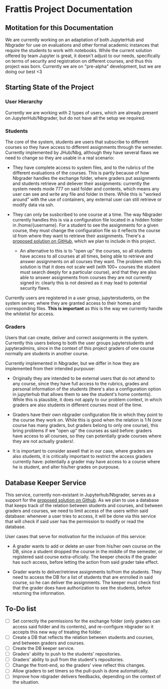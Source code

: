 # Frattis Project Documentation

## Motitation for this Documentation

We are currently working on an adaptation of both JupyterHub and Nbgrader for use on evaluations and other formal academic instances that require the students to work with notebooks. While the current solution offered by team Jupyter is great, it doesn't adjust to our needs, specifically on terms of security and registration on different courses, and thus this project was born. Currently we are on "pre-alpha" development, but we are doing our best <3

## Starting State of the Project

### User Hierarchy

Currently we are working with 2 types of users, which are already present on JupyterHub/Nbgrader, but do not have all the setup we required.

### Students

The core of the system, students are users that subscribe to different courses so they have access to different assignments through the semester. Currently implemented by JHub/Nbg, although they have several flaws we need to change so they are usable in a real scenario:

* They have complete access to system files, and to the rubrics of the different evaluations of the courses. This is partly because of how Nbgrader handles the exchange folder, where graders put assignments and students retrieve and deliever their assignments: currently the system needs mode 777 on said folder and contents, which means any user can see and write any file and folder in there. While this is "worked around" with the use of containers, any external user can still retrieve or modify data via ssh.

* They can only be susbcribed to one course at a time. The way Nbgrader currently handles this is via a configuration file located in a hidden folder in /home/{username}. For a student to see the assignments for a given course, they must change the configuration file so it reflects the course id from where they want to retrieve their assignments. There's a [proposed solution on GitHub](https://github.com/jupyter/nbgrader/issues/544), which we plan to include in this project.

  * An alternative to this is to "open up" the courses, so all students have access to all courses at all times, being able to retrieve and answer assignments on all courses they want. The problem with this solution is that it does not scale well (with 100+ courses the student must search deeply for a particular course), and that they are also able to answer assignments from courses they are not currently signed in: clearly this is not desired as it may lead to potential security flaws.

Currently users are registered in a user group, jupyterstudents, on the system server, where they are granted access to their homes and corresponding files. **This is important** as this is the way we currently handle the whitelist for access.

### Graders

Users that can create, deliver and correct assignments in the system. Currently this users belong to both the user groups jupyterstudents and jupyteradmins, since in the context of this project graders of one course normally are students in another course.

Currently implemented in Nbgrader, but we differ in how they are implemented from their intended purpouse:

* Originally they are intended to be external users that do not attend to any course, since they have full access to the rubrics, grades and personal information of the students (there's also a configuration option in jupyterhub that allows them to see the student's home contents). While this is plausible, it does not apply to our problem context, in which graders are also students in different courses most of the time.

* Graders have their own nbgrader configuration file in which they point to the course they work on. While this is good when the relation is 1:N (one course has many graders, but graders belong to only one course), this bring problems if we "open up" the courses as said before: graders have access to all courses, so they can potentially grade courses where they are not actually graders!.

* It is important to consider aswell that in our case, where graders are also students, it is critically important to restrict the access graders currently have: potentially a grader may have access to a course where he is student, and alter his/her grades on purpouse.

## Database Keeper Service

This service, currently non-existant in Jupyterhub/Nbgrader, serves as a support for the [proposed solution on Github](https://github.com/jupyter/nbgrader/issues/544). As we plan to use a database that keeps track of the relation between students and courses, and between graders and courses, we need to limit access of the users within said database: whenever a user tries to access, it will be done via this service that will check if said user has the permission to modify or read the database.

User cases that serve for motivation for the inclusion of this service:
  
* A grader wants to add or delete an user from his/her own course on the DB, since a student dropped the course in the middle of the semester, or registered said course extra-oficially. The keeper checks if the grader has such access, before letting the action from said grader take effect.

* Grader wants to deliver/retrieve assignments to/from the students. They need to access the DB for a list of students that are enrrolled in said course, so he can deliver the assignments. The keeper must check first that the grader does have authorization to see the students, before returning the information.

## To-Do list

* [ ] Set correctly the permissions for the exchange folder (only graders can access said folder and its contents), and re-configure nbgrader so it accepts this new way of treating the folder.
* [ ] Create a DB that reflects the relation between students and courses, and between graders and courses.
* [ ] Create the DB keeper service.
* [ ] Graders' ability to push to the students' repositories.
* [ ] Graders' ability to pull from the student's repositories.
* [ ] Change the front-end, so the graders' view reflect this changes.
* [ ] Allow graders to set timers so the pull-push is done automatically.
* [ ] Improve how nbgrader delivers feedbacks, depending on the context of the situation.

